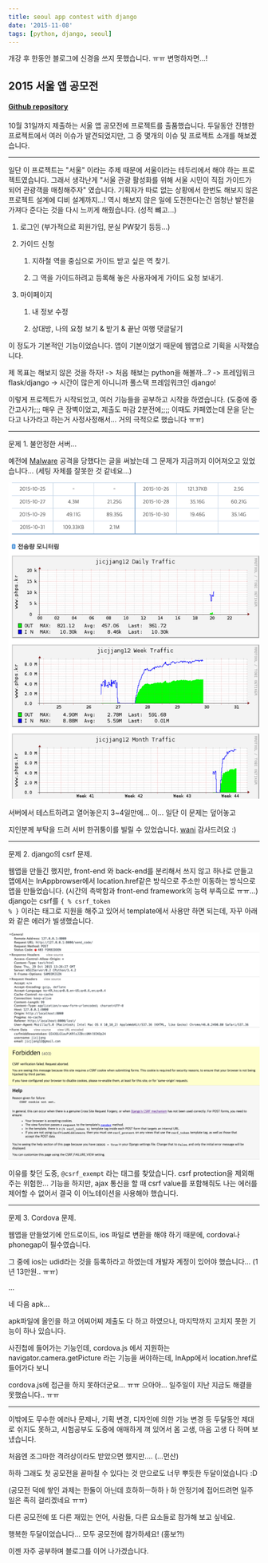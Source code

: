 ```yaml
---
title: seoul app contest with django
date: '2015-11-08'
tags: [python, django, seoul]
---
```


개강 후 한동안 블로그에 신경을 쓰지 못했습니다. ㅠㅠ 변명하자면...!

## 2015 서울 앱 공모전

#### [Github repository](https://github.com/ShanghaiDeluxe/guideMatching)

10월 31일까지 제출하는 서울 앱 공모전에 프로젝트를 출품했습니다. 두달동안 진행한 프로젝트에서 여러 이슈가 발견되었지만,
그 중 몇개의 이슈 및 프로젝트 소개를 해보겠습니다.

---

일단 이 프로젝트는 "서울" 이라는 주제 때문에 서울이라는 테두리에서 해야 하는 프로젝트였습니다.
그래서 생각난게 "서울 관광 활성화를 위해 서울 시민이 직접 가이드가 되어 관광객을 매칭해주자" 였습니다.
기획자가 따로 없는 상황에서 한번도 해보지 않은 프로젝트 설계에 디비 설계까지...! 역시 해보지 않은 일에 도전한다는건 엄청난 발전을 가져다 준다는 것을
다시 느끼게 해줬습니다. (성적 뺴고...)

1. 로그인 (부가적으로 회원가입, 분실 PW찾기 등등...)

2. 가이드 신청

   1. 지하철 역을 중심으로 가이드 받고 싶은 역 찾기.

   2. 그 역을 가이드하려고 등록해 놓은 사용자에게 가이드 요청 보내기.

3. 마이페이지

   1. 내 정보 수정

   2. 상대방, 나의 요청 보기 & 받기 & 끝난 여행 댓글달기

이 정도가 기본적인 기능이었습니다. 앱이 기본이었기 때문에 웹앱으로 기획을 시작했습니다.

제 목표는 해보지 않은 것을 하자! -> 처음 해보는 python을 해볼까...? -> 프레임워크 flask/django -> 시간이 많은게 아니니까 풀스택 프레임워크인 django!

이렇게 프로젝트가 시작되었고, 여러 기능들을 공부하고 시작을 하였습니다.
(도중에 중간고사가;;; 매우 큰 장벽이었고, 제출도 마감 2분전에;;;; 이때도 카페였는데 문을 닫는다고 나가라고 하는거 사정사정해서... 거의 극적으로 했습니다 ㅠㅠ)

---

문제 1. 불안정한 서버...

예전에 [Malware](/posts/malware) 공격을 당했다는 글을 써놨는데 그 문제가 지금까지 이어져오고 있었습니다... (세팅 자체를 잘못한 것 같네요...)

![error1](./error1.png)

서버에서 테스트하려고 열어놓은지 3~4일만에... 이... 일단 이 문제는 덮어놓고

지인분께 부탁을 드려 서버 한귀퉁이를 빌릴 수 있었습니다. [wani](http://wani.kr) 감사드려요 :)

---

문제 2. django의 csrf 문제.

웹앱을 만들긴 했지만, front-end 와 back-end를 분리해서 쓰지 않고 하나로 만들고
앱에서는 InAppbrowser에서 location.href같은 방식으로 주소만 이동하는 방식으로 앱을 만들었습니다. (시간의 촉박함과 front-end framework의 능력 부족으로 ㅠㅠ...)
django는 csrf를 <code>{ % csrf_token % }</code> 이라는 태그로 지원을 해주고 있어서 template에서 사용만 하면 되는데, 자꾸 아래와 같은 에러가 빌생했습니다.

![error2-1](./error2-1.png)
![error2-2](./error2-2.png)

이유를 찾던 도중, <code>@csrf_exempt</code> 라는 태그를 찾았습니다. csrf protection을 제외해 주는 위험한... 기능을 하지만, ajax 통신을 할 때
csrf value를 포함해줘도 나는 에러를 제어할 수 없어서 결국 이 어노테이션을 사용해야 했습니다.

---

문제 3. Cordova 문제.

웹앱을 만들었기에 안드로이드, ios 파일로 변환을 해야 하기 때문에, cordova나 phonegap이 필수였습니다.

그 중에 ios는 udid라는 것을 등록하라고 하였는데 개발자 계정이 있어야 했습니다... (1년 13만원.. ㅠㅠ)

...

네 다음 apk...

apk파일에 올인을 하고 어찌어찌 제출도 다 하고 하였으나, 마지막까지 고치지 못한 기능이 하나 있습니다.

사진첩에 들어가는 기능인데, cordova.js 에서 지원하는 navigator.camera.getPicture 라는 기능을 써야하는데, InApp에서 location.href로 들어가다 보니

cordova.js에 접근을 하지 못하더군요... ㅠㅠ 으아아... 일주일이 지난 지금도 해결을 못했습니다.. ㅠㅠ

---

이밖에도 무수한 에러나 문제나, 기획 변경, 디자인에 의한 기능 변경 등 두달동안 제대로 쉬지도 못하고, 시험공부도 도중에 애매하게 껴 있어서 몸 고생, 마음 고생 다 하며 보냈습니다.

처음엔 조그마한 격려상이라도 받았으면 했지만.... (...먼산)

하하 그래도 첫 공모전을 끝마칠 수 있다는 것 만으로도 너무 뿌듯한 두달이었습니다 :D

(공모전 덕에 쌓인 과제는 한둘이 아닌데 흐하하ㅡ하하ㅏ하 안정기에 접어드려면 일주일은 족히 걸리겠네요 ㅠㅠ)

다른 공모전에 또 다른 재밌는 언어, 사람들, 다른 요소들로 참가해 보고 싶네요.

행복한 두달이었습니다... 모두 공모전에 참가하세요! (홍보?!)

이젠 자주 공부하며 블로그를 이어 나가겠습니다.

